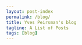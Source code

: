 ```yaml
---
layout: post-index
permalink: /blog/
title: Yves Peirsman's blog
tagline: A List of Posts
tags: [blog]
---
```

